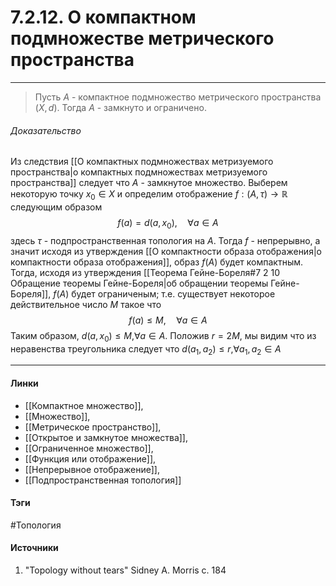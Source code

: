 # 7.2.12. О компактном подмножестве метрического пространства
***
>Пусть $A$ - компактное подмножество метрического пространства $(X,d)$. Тогда $A$ - замкнуто и ограничено.


###### Доказательство
Из следствия [[О компактных подмножествах метризуемого пространства|о компактных подмножествах метризуемого пространства]] следует что $A$ - замкнутое множество. Выберем некоторую точку $x_{0}\in X$ и определим отображение $f:(A,\tau)\to\mathbb{R}$ следующим образом
$$
f(a)=d(a,x_{0}),\quad\forall a\in A
$$
здесь $\tau$ - подпространственная топология на $A$. Тогда $f$ - непрерывно, а значит исходя из утверждения [[О компактности образа отображения|о компактности образа отображения]], образ $f(A)$ будет компактным. Тогда, исходя из утверждения [[Теорема Гейне-Бореля#7 2 10 Обращение теоремы Гейне-Бореля|об обращении теоремы Гейне-Бореля]], $f(A)$ будет ограниченым; т.е. существует некоторое действительное число $M$ такое что
$$
f(a)\le M,\quad\forall a\in A
$$
Таким образом, $d(a,x_{0})\le M$,$\forall a\in A$. Положив $r=2M$, мы видим что из неравенства треугольника следует что $d(a_{1},a_{2})\le r$,$\forall a_{1},a_{2}\in A$

***
#### Линки
- [[Компактное множество]],
- [[Множество]],
- [[Метрическое пространство]],
- [[Открытое и замкнутое множества]],
- [[Ограниченное множество]],
- [[Функция или отображение]],
- [[Непрерывное отображение]],
- [[Подпространственная топология]]
#### Тэги
 #Топология 
#### Источники
1. "Topology without tears" Sidney A. Morris с. 184